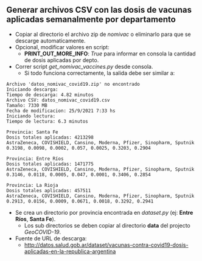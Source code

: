 ## Generar archivos CSV con las dosis de vacunas aplicadas semanalmente por departamento
- Copiar al directorio el archivo zip de *nomivac* o eliminarlo para que se descarge automaticamente.
- Opcional, modificar valores en script:
  - **PRINT_OUT_MORE_INFO**: *True* para informar en consola la cantidad de dosis aplicadas por depto.
- Correr script *get_nomivac_vaccines.py* desde consola.
  - Si todo funciona correctamente, la salida debe ser similar a:
```
Archivo 'datos_nomivac_covid19.zip' no encontrado
Iniciando descarga:
Tiempo de descarga: 4.82 minutos
Archivo CSV: datos_nomivac_covid19.csv
Tamaño: 7330 MB
Fecha de modificacion: 25/9/2021 7:33 hs
Iniciando lectura:
Tiempo de lectura: 6.3 minutos

Provincia: Santa Fe
Dosis totales aplicadas: 4213298
AstraZeneca, COVISHIELD, Cansino, Moderna, Pfizer, Sinopharm, Sputnik
0.3198, 0.0098, 0.0002, 0.057, 0.0025, 0.3203, 0.2904

Provincia: Entre Ríos
Dosis totales aplicadas: 1471775
AstraZeneca, COVISHIELD, Cansino, Moderna, Pfizer, Sinopharm, Sputnik
0.3146, 0.0118, 0.0005, 0.047, 0.0001, 0.3406, 0.2854

Provincia: La Rioja
Dosis totales aplicadas: 457511
AstraZeneca, COVISHIELD, Cansino, Moderna, Pfizer, Sinopharm, Sputnik
0.2913, 0.0156, 0.0009, 0.0671, 0.0018, 0.3292, 0.2941
```
- Se crea un directorio por provincia encontrada en *dataset.py* (ej: **Entre Ríos**, **Santa Fe**).
  - Los sub directorios se deben copiar al directorio **data** del projecto *GeoCOVID-19*.
- Fuente de URL de descarga:
  - http://datos.salud.gob.ar/dataset/vacunas-contra-covid19-dosis-aplicadas-en-la-republica-argentina

